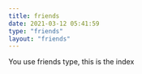 ```yaml
---
title: friends
date: 2021-03-12 05:41:59
type: "friends"
layout: "friends"
---
```


You use friends type, this is the index
